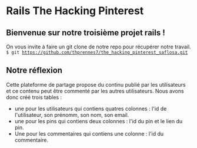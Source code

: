 # Rails The Hacking Pinterest

## Bienvenue sur notre troisième projet rails ! 

On vous invite à faire un git clone de notre repo pour récupérer notre travail. 
<code> $ git https://github.com/thprennes7/the_hacking_pinterest_saflosa.git </code>

## Notre réflexion

Cette plateforme de partage propose du continu publié par les utilisateurs et ce contenu peut être commenté par les autres utilisateurs.
Nous avons donc créé trois tables : 
- une pour les utilisateurs qui contiens quatres colonnes : l'id de l'utilisateur, son prénomm, son nom, son email.
- une pour les pins qui contiens deux colonnes : l'id du pin et le lien du pin.
- Une pour les commentaires qui contiens une colonne : l'id du commentaire.

